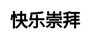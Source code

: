 ---
title: 快乐崇拜
layout: happy_worship/list
description: 礼敬神明，快乐崇拜 -- 选择你要礼敬的神明
js: ["js/game/happy_worship/parameter.js", "js/game/happy_worship/list.js"]
css: ["css/game/happy_worship/happy_worship.css"]
---